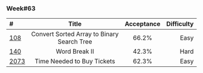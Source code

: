 
### Week#63

| # | Title | Acceptance | Difficulty
| :------------ |:---------------:| :-----:| -----:|
| [108](https://leetcode.com/problems/convert-sorted-array-to-binary-search-tree/) | Convert Sorted Array to Binary Search Tree | 66.2% | Easy |
| [140](https://leetcode.com/problems/word-break-ii/) | Word Break II | 42.3% | Hard |
| [2073](https://leetcode.com/problems/time-needed-to-buy-tickets/) | Time Needed to Buy Tickets | 62.3% | Easy |

